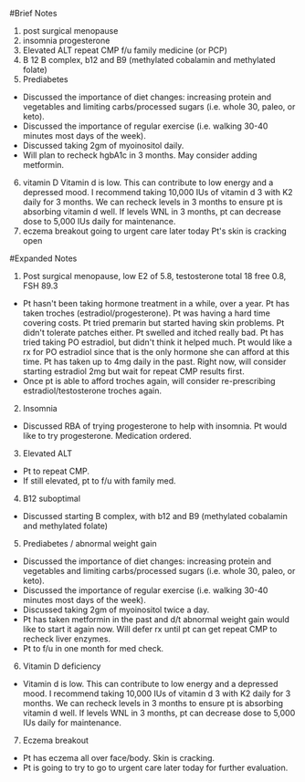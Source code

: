 #Brief Notes
1. post surgical menopause
2. insomnia
progesterone
3. Elevated ALT
repeat CMP
f/u family medicine (or PCP)
4. B 12
B complex, b12 and B9 (methylated cobalamin and methylated folate)
5. Prediabetes
- Discussed the importance of diet changes: increasing protein and vegetables and limiting carbs/processed sugars (i.e. whole 30, paleo, or keto).
- Discussed the importance of regular exercise (i.e. walking 30-40 minutes most days of the week).
- Discussed taking 2gm of myoinositol daily.
- Will plan to recheck hgbA1c in 3 months. May consider adding metformin.
6. vitamin D
Vitamin d is low. This can contribute to low energy and a depressed mood. I recommend taking 10,000 IUs of vitamin d 3 with K2 daily for 3 months. We can recheck levels in 3 months to ensure pt is absorbing vitamin d well. If levels WNL in 3 months, pt can decrease dose to 5,000 IUs daily for maintenance.
7. eczema breakout
going to urgent care later today
Pt's skin is cracking open

#Expanded Notes
1. Post surgical menopause, low E2 of 5.8, testosterone total 18 free 0.8, FSH 89.3
- Pt hasn't been taking hormone treatment in a while, over a year. Pt has taken troches (estradiol/progesterone). Pt was having a hard time covering costs. Pt tried premarin but started having skin problems. Pt didn't tolerate patches either. Pt swelled and itched really bad. Pt has tried taking PO estradiol, but didn't think it helped much. Pt would like a rx for PO estradiol since that is the only hormone she can afford at this time. Pt has taken up to 4mg daily in the past. Right now, will consider starting estradiol 2mg but wait for repeat CMP results first.
- Once pt is able to afford troches again, will consider re-prescribing estradiol/testosterone troches again.

2. Insomnia
- Discussed RBA of trying progesterone to help with insomnia. Pt would like to try progesterone. Medication ordered.

3. Elevated ALT
- Pt to repeat CMP.
- If still elevated, pt to f/u with family med.

4. B12 suboptimal
- Discussed starting B complex, with b12 and B9 (methylated cobalamin and methylated folate)

5. Prediabetes / abnormal weight gain
- Discussed the importance of diet changes: increasing protein and vegetables and limiting carbs/processed sugars (i.e. whole 30, paleo, or keto).
- Discussed the importance of regular exercise (i.e. walking 30-40 minutes most days of the week).
- Discussed taking 2gm of myoinositol twice a day.
- Pt has taken metformin in the past and d/t abnormal weight gain would like to start it again now. Will defer rx until pt can get repeat CMP to recheck liver enzymes.
- Pt to f/u in one month for med check.

6. Vitamin D deficiency
- Vitamin d is low. This can contribute to low energy and a depressed mood. I recommend taking 10,000 IUs of vitamin d 3 with K2 daily for 3 months. We can recheck levels in 3 months to ensure pt is absorbing vitamin d well. If levels WNL in 3 months, pt can decrease dose to 5,000 IUs daily for maintenance.

7. Eczema breakout
- Pt has eczema all over face/body. Skin is cracking.
- Pt is going to try to go to urgent care later today for further evaluation.